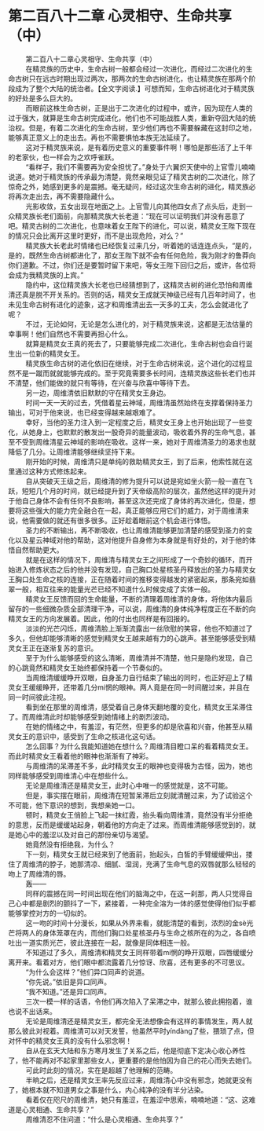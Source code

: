 <h1>第二百八十二章 心灵相守、生命共享（中）</h1>
<div id="content">&nbsp&nbsp&nbsp&nbsp&nbsp&nbsp&nbsp&nbsp
 第二百八十二章心灵相守、生命共享（中）
 <br/>&nbsp&nbsp&nbsp&nbsp&nbsp&nbsp&nbsp&nbsp
 在精灵族的历史中，生命古树一般都会经过一次进化，而经过二次进化的生命古树只在远古时期出现过两次，那两次的生命古树进化，也让精灵族在那两个阶段成为了整个大陆的统治者。【全文字阅读.】可想而知，生命古树进化对于精灵族的好处是多么巨大的。
 <br/>&nbsp&nbsp&nbsp&nbsp&nbsp&nbsp&nbsp&nbsp
 而眼前这株生命古树，正是出于二次进化的过程中，或许，因为现在人类的过于强大，就算是生命古树完成进化，他们也不可能战胜人类，重新夺回大陆的统治权。但是，有着二次进化的生命古树，至少他们再也不需要躲藏在这封印之地，能够真正意义上的走出去。再也不需要惧怕本族无法延续了。
 <br/>&nbsp&nbsp&nbsp&nbsp&nbsp&nbsp&nbsp&nbsp
 这对于精灵族来说，是有着历史意义的重要事件啊！哪怕是那些活了上千年的老家伙，也一样会为之欢呼雀跃。
 <br/>&nbsp&nbsp&nbsp&nbsp&nbsp&nbsp&nbsp&nbsp
 “看样子，我们不需要再为安全担忧了。”身处于六翼炽天使中的上官雪儿喃喃说道。她对于精灵族的传承最为清楚，竟然亲眼见证了精灵古树的二次进化，除了惊奇之外，她感到更多的是震撼。毫无疑问，经过这次生命古树的进化，精灵族必将再次走出去，再不需要隐藏什么。
 <br/>&nbsp&nbsp&nbsp&nbsp&nbsp&nbsp&nbsp&nbsp
 光影收敛，五女出现在地面之上。上官雪儿向其他四女点了点头后，走到一众精灵族长老们面前，向那精灵族大长老道：“现在可以证明我们并没有恶意了吧。精灵古树的二次进化，也意味着女王陛下的进化，可以说，精灵女王陛下现在的情况只会比离开这里时更好，而不是出现危险，对么？”
 <br/>&nbsp&nbsp&nbsp&nbsp&nbsp&nbsp&nbsp&nbsp
 精灵族大长老此时情绪也已经恢复过来几分，听着她的话连连点头，“是的，是的，既然生命古树都进化了，那女王陛下就不会有任何危险，我为刚才的鲁莽向你们道歉。不过，你们还是要暂时留下来吧，等女王陛下回归之后，或许，各位将会成为我精灵族的上宾。”
 <br/>&nbsp&nbsp&nbsp&nbsp&nbsp&nbsp&nbsp&nbsp
 隐约中，这位精灵族大长老也已经猜想到了，这精灵古树的进化恐怕和周维清还真是脱不开关系的。否则的话，精灵女王成就天神级已经有几百年时间了，也未见生命古树有进化的迹象，这才和周维清出去一天多的工夫，怎么会就进化了呢？
 <br/>&nbsp&nbsp&nbsp&nbsp&nbsp&nbsp&nbsp&nbsp
 不过，无论如何，无论是怎么进化的，对于精灵族来说，这都是无法估量的幸事啊！他们自然也不需要再担心什么。
 <br/>&nbsp&nbsp&nbsp&nbsp&nbsp&nbsp&nbsp&nbsp
 就算是精灵女王真的死去了，只要能够完成二次进化，生命古树也会自行诞生出一位新的精灵女王。
 <br/>&nbsp&nbsp&nbsp&nbsp&nbsp&nbsp&nbsp&nbsp
 精灵族生命古树的进化依旧在继续，对于生命古树来说，这个进化的过程显然不是一蹴而就就能够完成的。至于究竟需要多长时间，连精灵族这些长老们也并不清楚，他们能做的就只有等待，在兴奋与欣喜中等待下去。
 <br/>&nbsp&nbsp&nbsp&nbsp&nbsp&nbsp&nbsp&nbsp
 另一边，周维清依旧默默的守在精灵女王身边。
 <br/>&nbsp&nbsp&nbsp&nbsp&nbsp&nbsp&nbsp&nbsp
 时间一天一天的过去，凭借着星云神域，周维清虽然始终在支撑着保持圣力输出，可对于他来说，也已经变得越来越艰难了。
 <br/>&nbsp&nbsp&nbsp&nbsp&nbsp&nbsp&nbsp&nbsp
 幸好，当他的圣力注入到一定程度之后，精灵女王身上也开始出现了一些变化，从她身上，也默默的散发出一股奇异的能量波动，吸收着外界的生命气息，甚至不受到周维清星云神域的影响在吸收。这样一来，她对于周维清圣力的渴求也就降低了几分。让周维清能够继续坚持下来。
 <br/>&nbsp&nbsp&nbsp&nbsp&nbsp&nbsp&nbsp&nbsp
 刚开始的时候，周维清只是单纯的救助精灵女王，到了后来，他索性就在这里通过这种方式修炼起来。
 <br/>&nbsp&nbsp&nbsp&nbsp&nbsp&nbsp&nbsp&nbsp
 自从突破天王级之后，周维清的修为提升可以说是宛如坐火箭一般一直在飞跃，短短几个月的时间，就已经提升到了天帝级高阶的层次，虽然他这样的提升对于他自己身体不会有任何不良影响，甚至这次还完成了身体的再次进化，但是，想要将这些强大的能力完全融合在一起，真正能够应用它们的威力，对于周维清来说，他需要做的就还有很多很多。正好趁着眼前这个机会进行体悟。
 <br/>&nbsp&nbsp&nbsp&nbsp&nbsp&nbsp&nbsp&nbsp
 圣力的不断输出，再不断吸收，也让周维清能够更加清楚的感受到圣力的变化以及星云神域对他的帮助，这对他提升自身修为本身就是有好处的，对于他的体悟自然帮助更大。
 <br/>&nbsp&nbsp&nbsp&nbsp&nbsp&nbsp&nbsp&nbsp
 就是在这样的情况下，周维清与精灵女王之间形成了一个奇妙的循环，而开始进入修炼状态之后的他并没有发现，自己胸口处星核圣丹释放出的圣力与精灵女王胸口处生命之核的连接，正在随着时间的推移变得越发的紧密起来，那条宛如翡翠一般，相互往来的能量光芒已经不知道什么时候变成了实体一般。
 <br/>&nbsp&nbsp&nbsp&nbsp&nbsp&nbsp&nbsp&nbsp
 精灵女王反馈而回的生命能量，不断的清理着周维清的身体，将他体内最后留存的一些细微杂质全部清理干净，可以说，周维清的身体纯净程度正在不断的向精灵女王的方向发展着。因此，他的付出也同样是有回报的。
 <br/>&nbsp&nbsp&nbsp&nbsp&nbsp&nbsp&nbsp&nbsp
 淡淡的光芒闪烁，周维清脸上渐渐流露出一丝欣慰的笑容，他也不知道过了多久，但他却能够清晰的感觉到精灵女王越来越有力的心跳声。甚至能够感受到精灵女王正在逐渐复苏的意识。
 <br/>&nbsp&nbsp&nbsp&nbsp&nbsp&nbsp&nbsp&nbsp
 至于为什么能够感受的这么清晰，周维清并不清楚，他只是隐约发现，自己的心跳竟然和精灵女王始终都保持着一个节奏似的。
 <br/>&nbsp&nbsp&nbsp&nbsp&nbsp&nbsp&nbsp&nbsp
 当周维清缓缓睁开双眼，自身圣力自行结束了输出的同时，也正好迎上了精灵女王缓缓睁开，还带着几分mí惘的眼神。两人竟是在同一时间醒过来，并且在同一时间彼此注视。
 <br/>&nbsp&nbsp&nbsp&nbsp&nbsp&nbsp&nbsp&nbsp
 看到坐在那里的周维清，感受着自己身体天翻地覆的变化，精灵女王呆滞住了。而周维清此时却能够感受到她情绪上的剧烈波动。
 <br/>&nbsp&nbsp&nbsp&nbsp&nbsp&nbsp&nbsp&nbsp
 在她的情绪之中，有羞涩，有茫然，但更多的却是欣喜和兴奋，他甚至从精灵女王的意识中，感受到了生命之核进化这句话。
 <br/>&nbsp&nbsp&nbsp&nbsp&nbsp&nbsp&nbsp&nbsp
 怎么回事？为什么我能知道她在想什么？周维清目瞪口呆的看着精灵女王。而此时精灵女王看着他的眼神也渐渐有了神彩。
 <br/>&nbsp&nbsp&nbsp&nbsp&nbsp&nbsp&nbsp&nbsp
 与周维清的呆滞差不多，此时精灵女王的眼神也变得极为古怪，因为，她也同样能够感受到周维清心中在想些什么。
 <br/>&nbsp&nbsp&nbsp&nbsp&nbsp&nbsp&nbsp&nbsp
 无论是周维清还是精灵女王，此时心中唯一的感觉就是，这不可能。
 <br/>&nbsp&nbsp&nbsp&nbsp&nbsp&nbsp&nbsp&nbsp
 但是，事实摆在眼前，周维清在短暂呆滞后立刻就清醒过来，为了试验这个不可能，他下意识的想到，我想亲她一口。
 <br/>&nbsp&nbsp&nbsp&nbsp&nbsp&nbsp&nbsp&nbsp
 顿时，精灵女王俏脸上飞起一抹红霞，抬头看向周维清，竟然没有半分拒绝的意思，反而是缓缓站起身，朝着他的方向走了过来。而周维清能够感觉到的，就是她心中的羞涩以及对自己的那份亲切与渴望。
 <br/>&nbsp&nbsp&nbsp&nbsp&nbsp&nbsp&nbsp&nbsp
 她竟然没有拒绝我，为什么？
 <br/>&nbsp&nbsp&nbsp&nbsp&nbsp&nbsp&nbsp&nbsp
 下一刻，精灵女王就已经来到了他面前，抬起头，白皙的手臂缓缓伸出，搂住了周维清的脖子，她那清凉、细腻、湿润，充满了生命气息的双唇就那么轻轻的吻上了周维清的唇。
 <br/>&nbsp&nbsp&nbsp&nbsp&nbsp&nbsp&nbsp&nbsp
 轰——
 <br/>&nbsp&nbsp&nbsp&nbsp&nbsp&nbsp&nbsp&nbsp
 同样的震撼在同一时间出现在他们的脑海之中，在这一刹那，两人只觉得自己心中都是剧烈的颤抖了一下，紧接着，一种完全溶为一体的感觉使得他们似乎都能够掌控对方的一切似的。
 <br/>&nbsp&nbsp&nbsp&nbsp&nbsp&nbsp&nbsp&nbsp
 这一吻的时间十分漫长，如果从外界来看，就能清楚的看到，浓烈的金sè光芒将两人的身体笼罩在内，而他们胸口处星核圣丹与生命之核所在的为之，各自喷吐出一道实质光芒，彼此连接在一起，就像是同体相连一般。
 <br/>&nbsp&nbsp&nbsp&nbsp&nbsp&nbsp&nbsp&nbsp
 不知道过了多久，周维清和精灵女王同样带着mí惘的睁开双眼，四唇缓缓分离开来。看着对方，他们眼中都流露着几分惊讶、欣喜，还有更多的不可思议。
 <br/>&nbsp&nbsp&nbsp&nbsp&nbsp&nbsp&nbsp&nbsp
 “为什么会这样？”他们异口同声的说道。
 <br/>&nbsp&nbsp&nbsp&nbsp&nbsp&nbsp&nbsp&nbsp
 “你先说。”依旧是异口同声。
 <br/>&nbsp&nbsp&nbsp&nbsp&nbsp&nbsp&nbsp&nbsp
 “我不知道。”还是异口同声。
 <br/>&nbsp&nbsp&nbsp&nbsp&nbsp&nbsp&nbsp&nbsp
 三次一模一样的话语，令他们再次陷入了呆滞之中，就那么彼此拥抱着，谁也说不出话来。
 <br/>&nbsp&nbsp&nbsp&nbsp&nbsp&nbsp&nbsp&nbsp
 无论是周维清还是精灵女王，都完全无法想像会有这样的事情发生，两人就那么彼此对视着。周维清可以对天发誓，他虽然平时yíndàng了些，猥琐了点，但对怀中的精灵女王真的没有什么邪念啊！
 <br/>&nbsp&nbsp&nbsp&nbsp&nbsp&nbsp&nbsp&nbsp
 自从在玄天大陆和东方寒月发生了关系之后，他是彻底下定决心收心养性了，他不能再对不起家里那些女人，更重要的是他怕因为自己的花心而失去她们。
 <br/>&nbsp&nbsp&nbsp&nbsp&nbsp&nbsp&nbsp&nbsp
 可此时此刻的情况，实在是超越了他理解的范畴。
 <br/>&nbsp&nbsp&nbsp&nbsp&nbsp&nbsp&nbsp&nbsp
 半晌之后，还是精灵女王率先反应过来，周维清心中没有邪念，她就更没有了，她根本就不知道男女之事是什么，内心纯净的没有半分沾染。
 <br/>&nbsp&nbsp&nbsp&nbsp&nbsp&nbsp&nbsp&nbsp
 看着仅在咫尺的周维清，她只有羞涩，在羞涩中思索，喃喃地道：“这、这难道是心灵相通、生命共享？”
 <br/>&nbsp&nbsp&nbsp&nbsp&nbsp&nbsp&nbsp&nbsp
 周维清忍不住问道：“什么是心灵相通、生命共享？”
 <br/>&nbsp&nbsp&nbsp&nbsp&nbsp&nbsp&nbsp&nbsp
 <br/>&nbsp&nbsp&nbsp&nbsp&nbsp&nbsp&nbsp&nbsp
</div>
